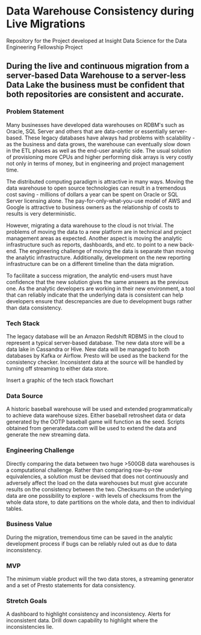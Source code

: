 # Data Warehouse Consistency during Live Migrations
Repository for the Project developed at Insight Data Science for the Data Engineering Fellowship Project

## During the live and continuous migration from a server-based Data Warehouse to a server-less Data Lake the business must be confident that both repositories are consistent and accurate.

### Problem Statement

Many businesses have developed data warehouses on RDBM's such as Oracle, SQL Server and others that are data-center or essentially server-based. These legacy databases have always had problems with scalability - as the business and data grows, the warehouse can eventually slow down in the ETL phases as well as the end-user analytic side. The usual solution of provisioning more CPUs and higher performing disk arrays is very costly not only in terms of money, but in engineering and project management time.

The distributed computing paradigm is attractive in many ways. Moving the data warehouse to open source technologies can result in a tremendous cost saving - millions of dollars a year can be spent on Oracle or SQL Server licensing alone. The pay-for-only-what-you-use model of AWS and Google is attractive to business owners as the relationship of costs to results is very deterministic.

However, migrating a data warehouse to the cloud is not trivial. The problems of moving the data to a new platform are in technical and project management areas as expected. Another aspect is moving the analytic infrastructure such as reports, dashboards, and etc. to point to a new back-end. The engineering challenge of moving the data is separate than moving the analytic infrastructure. Additionally, development on the new reporting infrastructure can be on a different timeline than the data migration.

To facilitate a success migration, the analytic end-users must have confidence that the new solution gives the same answers as the previous one. As the analytic developers are working in their new environment, a tool that can reliably indicate that the underlying data is consistent can help developers ensure that descrepancies are due to development bugs rather than data consistency. 

### Tech Stack

The legacy database will be an Amazon Redshift RDBMS in the cloud to represent a typical server-based database. The new data store will be a data lake in Cassandra or Hive. New data will be managed to both databases by Kafka or Airflow. Presto will be used as the backend for the consistency checker. Inconsistent data at the source will be handled by turning off streaming to either data store.

Insert a graphic of the tech stack flowchart

### Data Source

A historic baseball warehouse will be used and extended programmatically to achieve data warehouse sizes. Either baseball retrosheet data or data generated by the OOTP baseball game will function as the seed. Scripts obtained from generatedata.com will be used to extend the data and generate the new streaming data.

### Engineering Challenge

Directly comparing the data between two huge >500GB data warehouses is a computational challenge. Rather than comparing row-by-row equivalencies, a solution must be devised that does not continuously and adversely affect the load on the data warehouses but must give accurate results on the consistency between the two. Checksums on the underlying data are one possibility to explore - with levels of checksums from the whole data store, to date partitions on the whole data, and then to individual tables.

### Business Value

During the migration, tremendous time can be saved in the analytic development process if bugs can be reliably ruled out as due to data inconsistency. 

### MVP

The minimum viable product will the two data stores, a streaming generator and a set of Presto statements for data consistency.

### Stretch Goals

A dashboard to highlight consistency and inconsistency. Alerts for inconsistent data. Drill down capability to highlight where the inconsistencies lie.
